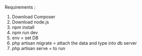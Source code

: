 Requirements : 
1. Download Composer
2. Download node.js
3. npm install
4. npm run dev
5. env = set DB <name>
5. php artisan migrate = attach the data and type into db server
5. php artisan serve = to run